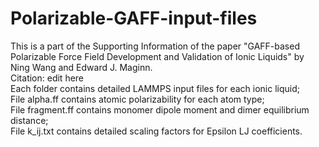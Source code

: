 # Polarizable-GAFF-input-files
 This is a part of the Supporting Information of the paper "GAFF-based Polarizable Force Field Development and Validation of Ionic Liquids" by Ning Wang and Edward J. Maginn.\
 Citation: edit here \
 Each folder contains detailed LAMMPS input files for each ionic liquid; \
 File alpha.ff contains atomic polarizability for each atom type; \
 File fragment.ff contains monomer dipole moment and dimer equilibrium distance; \
 File k_ij.txt contains detailed scaling factors for Epsilon LJ coefficients.
 
